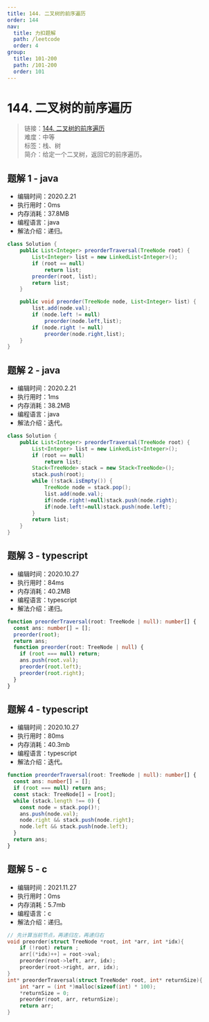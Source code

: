 ```yaml
---
title: 144. 二叉树的前序遍历
order: 144
nav:
  title: 力扣题解
  path: /leetcode
  order: 4
group:
  title: 101-200
  path: /101-200
  order: 101
---
```


# 144. 二叉树的前序遍历

> 链接：[144. 二叉树的前序遍历](https://leetcode-cn.com/problems/binary-tree-preorder-traversal/)  
> 难度：中等  
> 标签：栈、树  
> 简介：给定一个二叉树，返回它的前序遍历。

## 题解 1 - java

- 编辑时间：2020.2.21
- 执行用时：0ms
- 内存消耗：37.8MB
- 编程语言：java
- 解法介绍：递归。

```java
class Solution {
	public List<Integer> preorderTraversal(TreeNode root) {
		List<Integer> list = new LinkedList<Integer>();
		if (root == null)
			return list;
		preorder(root, list);
		return list;
	}

	public void preorder(TreeNode node, List<Integer> list) {
		list.add(node.val);
		if (node.left != null)
			preorder(node.left,list);
		if (node.right != null)
			preorder(node.right,list);
	}
}
```

## 题解 2 - java

- 编辑时间：2020.2.21
- 执行用时：1ms
- 内存消耗：38.2MB
- 编程语言：java
- 解法介绍：迭代。

```java
class Solution {
	public List<Integer> preorderTraversal(TreeNode root) {
		List<Integer> list = new LinkedList<Integer>();
		if (root == null)
			return list;
		Stack<TreeNode> stack = new Stack<TreeNode>();
		stack.push(root);
		while (!stack.isEmpty()) {
			TreeNode node = stack.pop();
			list.add(node.val);
			if(node.right!=null)stack.push(node.right);
			if(node.left!=null)stack.push(node.left);
		}
		return list;
	}
}
```

## 题解 3 - typescript

- 编辑时间：2020.10.27
- 执行用时：84ms
- 内存消耗：40.2MB
- 编程语言：typescript
- 解法介绍：递归。

```typescript
function preorderTraversal(root: TreeNode | null): number[] {
  const ans: number[] = [];
  preorder(root);
  return ans;
  function preorder(root: TreeNode | null) {
    if (root === null) return;
    ans.push(root.val);
    preorder(root.left);
    preorder(root.right);
  }
}
```

## 题解 4 - typescript

- 编辑时间：2020.10.27
- 执行用时：80ms
- 内存消耗：40.3mb
- 编程语言：typescript
- 解法介绍：迭代。

```typescript
function preorderTraversal(root: TreeNode | null): number[] {
  const ans: number[] = [];
  if (root === null) return ans;
  const stack: TreeNode[] = [root];
  while (stack.length !== 0) {
    const node = stack.pop()!;
    ans.push(node.val);
    node.right && stack.push(node.right);
    node.left && stack.push(node.left);
  }
  return ans;
}
```

## 题解 5 - c

- 编辑时间：2021.11.27
- 执行用时：0ms
- 内存消耗：5.7mb
- 编程语言：c
- 解法介绍：递归。

```c
// 先计算当前节点，再递归左，再递归右
void preorder(struct TreeNode *root, int *arr, int *idx){
    if (!root) return ;
    arr[(*idx)++] = root->val;
    preorder(root->left, arr, idx);
    preorder(root->right, arr, idx);
}
int* preorderTraversal(struct TreeNode* root, int* returnSize){
    int *arr = (int *)malloc(sizeof(int) * 100);
    *returnSize = 0;
    preorder(root, arr, returnSize);
    return arr;
}
```
